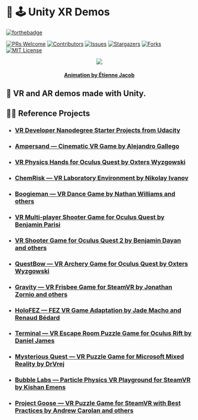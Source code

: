 # :goggles: :joystick: **Unity XR Demos**

[![forthebadge](https://forthebadge.com/images/badges/powered-by-flux-capacitor.svg)](https://forthebadge.com)

[![PRs Welcome](https://img.shields.io/badge/PRs-welcome-brightgreen.svg?style=for-the-badge)](https://github.com/tensorush/Unity-XR-Demos/pulls)
[![Contributors][contributors-shield]][contributors-url]
[![Issues][issues-shield]][issues-url]
[![Stargazers][stars-shield]][stars-url]
[![Forks][forks-shield]][forks-url]
[![MIT License][license-shield]][license-url]

<p align="center">
    <img src="https://bleuje.github.io/gifset/2021/gifs/2021_18_sphereimpacts.gif">
</p>

<h4 align="center">
    <p><a href="https://twitter.com/etiennejcb/">Animation by Étienne Jacob</a></p>
</h4>

## :goggles: VR and AR demos made with Unity.

## :bowing_man: Reference Projects

- ### [VR Developer Nanodegree Starter Projects from Udacity](https://github.com/orgs/udacity/repositories?language=&q=vr&sort=&type=)

- ### [Ampersand — Cinematic VR Game by Alejandro Gallego](https://github.com/SchizoCat3D/Ampersand)

- ### [VR Physics Hands for Oculus Quest by Oxters Wyzgowski](https://github.com/oxters168/VRPhysicsHands)

- ### [ChemRisk — VR Laboratory Environment by Nikolay Ivanov](https://github.com/Super-Lovers/chem-risk-vr)

- ### [Boogieman — VR Dance Game by Nathan Williams and others](https://github.com/hitechlife/Boogieman)

- ### [VR Multi-player Shooter Game for Oculus Quest by Benjamin Parisi](https://github.com/BenParisi90/VR_Multiplayer_FPS)

- ### [VR Shooter Game for Oculus Quest 2 by Benjamin Dayan and others](https://github.com/Ziggareto/ucl-vr-game-2021)

- ### [QuestBow — VR Archery Game for Oculus Quest by Oxters Wyzgowski](https://github.com/oxters168/QuestBow)

- ### [Gravity — VR Frisbee Game for SteamVR by Jonathan Zornio and others](https://github.com/GravityGame/gravity)

- ### [HoloFEZ — FEZ VR Game Adaptation by Jade Macho and Renaud Bédard](https://github.com/0x0ade/HoloFEZ)

- ### [Terminal — VR Escape Room Puzzle Game for Oculus Rift by Daniel James](https://github.com/danielcolinjames/Terminal)

- ### [Mysterious Quest — VR Puzzle Game for Microsoft Mixed Reality by DrVrej](https://github.com/DrVrej/The-Mysterious-Quest-VR-Game)

- ### [Bubble Labs — Particle Physics VR Playground for SteamVR by Kishan Emens](https://github.com/SchizoCat3D/Ampersand)

- ### [Project Goose — VR Puzzle Game for SteamVR with Best Practices by Andrew Carolan and others](https://github.com/DucksWorth-Studios/ProjectGoose)

<!-- MARKDOWN LINKS -->

[contributors-shield]: https://img.shields.io/github/contributors/tensorush/Unity-VR-Demos.svg?style=for-the-badge
[contributors-url]: https://github.com/tensorush/Unity-VR-Demos/graphs/contributors
[issues-shield]: https://img.shields.io/github/issues/tensorush/Unity-VR-Demos.svg?style=for-the-badge
[issues-url]: https://github.com/tensorush/Unity-VR-Demos/issues
[stars-shield]: https://img.shields.io/github/stars/tensorush/Unity-VR-Demos.svg?style=for-the-badge
[stars-url]: https://github.com/tensorush/Unity-VR-Demos/stargazers
[forks-shield]: https://img.shields.io/github/forks/tensorush/Unity-VR-Demos.svg?style=for-the-badge
[forks-url]: https://github.com/tensorush/Unity-VR-Demos/network/members
[license-shield]: https://img.shields.io/github/license/tensorush/Unity-VR-Demos.svg?style=for-the-badge
[license-url]: https://github.com/tensorush/Unity-VR-Demos/blob/master/LICENSE.md
